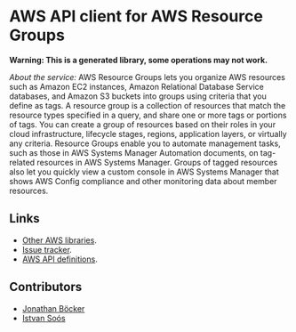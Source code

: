 # AWS API client for AWS Resource Groups

**Warning: This is a generated library, some operations may not work.**

*About the service:*
AWS Resource Groups lets you organize AWS resources such as Amazon EC2
instances, Amazon Relational Database Service databases, and Amazon S3
buckets into groups using criteria that you define as tags. A resource group
is a collection of resources that match the resource types specified in a
query, and share one or more tags or portions of tags. You can create a
group of resources based on their roles in your cloud infrastructure,
lifecycle stages, regions, application layers, or virtually any criteria.
Resource Groups enable you to automate management tasks, such as those in
AWS Systems Manager Automation documents, on tag-related resources in AWS
Systems Manager. Groups of tagged resources also let you quickly view a
custom console in AWS Systems Manager that shows AWS Config compliance and
other monitoring data about member resources.

## Links

- [Other AWS libraries](https://github.com/agilord/aws_client/tree/master/generated).
- [Issue tracker](https://github.com/agilord/aws_client/issues).
- [AWS API definitions](https://github.com/aws/aws-sdk-js/tree/master/apis).

## Contributors

- [Jonathan Böcker](https://github.com/Schwusch)
- [Istvan Soós](https://github.com/isoos)

